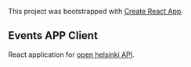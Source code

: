 This project was bootstrapped with [Create React App](https://github.com/facebook/create-react-app).

## Events APP Client

React application for [open helsinki API](http://open-api.myhelsinki.fi/).

